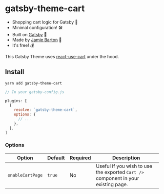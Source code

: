 # gatsby-theme-cart

- Shopping cart logic for Gatsby 🛒
- Minimal configuration! 🛠
- Built on [Gatsby](https://www.gatsbyjs.org/docs/themes) 🚀
- Made by [Jamie Barton](https://twitter.com/notrab) 👋
- It's free! 💰

This Gatsby Theme uses [react-use-cart](https://github.com/notrab/react-use-cart) under the hood.

## Install

```bash
yarn add gatsby-theme-cart
```

```js
// In your gatsby-config.js

plugins: [
  {
    resolve: `gatsby-theme-cart`,
    options: {
      // ...
    },
  },
]
```

### Options

| Option           | Default | Required | Description                                                                       |
| ---------------- | ------- | -------- | --------------------------------------------------------------------------------- |
| `enableCartPage` | `true`  | No       | Useful if you wish to use the exported `Cart />` component in your existing page. |
